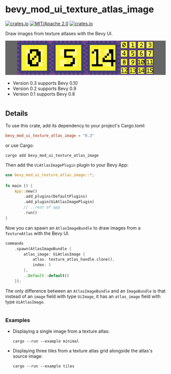 # bevy_mod_ui_texture_atlas_image
[![crates.io](https://img.shields.io/crates/v/bevy_mod_ui_texture_atlas_image)](https://crates.io/crates/bevy_mod_ui_texture_atlas_image)
[![MIT/Apache 2.0](https://img.shields.io/badge/license-MIT%2FApache-blue.svg)](https://github.com/ickshonpe/bevy_mod_ui_texture_atlas_image)
[![crates.io](https://img.shields.io/crates/d/bevy_mod_ui_texture_atlas_image)](https://crates.io/crates/bevy_mod_ui_texture_atlas_image)

Draw images from texture atlases with the Bevy UI.

![image](bevy_mod_ui_texture_atlas_image_long.png)

* Version 0.3 supports Bevy 0.10
* Version 0.2 supports Bevy 0.9
* Version 0.1 supports Bevy 0.8
#

## Details

To use this crate, add its dependency to your project's Cargo.toml:

```toml
bevy_mod_ui_texture_atlas_image = "0.3"
```

or use Cargo:

```
cargo add bevy_mod_ui_texture_atlas_image
```

Then add the ```UiAtlasImagePlugin``` plugin to your Bevy App:

```rust
use bevy_mod_ui_texture_atlas_image::*;

fn main () {
    App::new()
        .add_plugins(DefaultPlugins)
        .add_plugin(UiAtlasImagePlugin)
        // ..rest of app
        .run()
}
```

Now you can spawn an `AtlasImageBundle` to draw images from a `TextureAtlas` with the Bevy UI.
```rust
commands
    .spawn(AtlasImageBundle {
        atlas_image: UiAtlasImage { 
            atlas: texture_atlas_handle.clone(),
            index: 5
        },
        ..Default::default()
    });
```
The only difference between an `AtlasImageBundle` and an `ImageBundle` is that instead of an `image` field with type `UiImage`, it has an `atlas_image` field with type `UiAtlasImage`.

#
### Examples

* Displaying a single image from a texture atlas:
    ``` 
    cargo --run --example minimal
    ```
* Displaying three tiles from a texture atlas grid alongside the atlas's source image:
    ``` 
    cargo --run --example tiles
    ```



